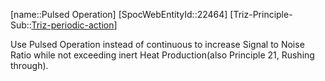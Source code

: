 ﻿---
type: TrizExample
aliases:
- Pulsed Operation
license: CC BY-SA 4.0
copyright: https://github.com/SpocWeb
IsDeleted: false
IsReadOnly: false
Confidential: public
tags: 
- Triz/Principle/Example
---
[name::Pulsed Operation]
[SpocWebEntityId::22464]
[Triz-Principle-Sub::[Triz-periodic-action](tech/Triz/Sub/Triz-periodic-action.md)]

Use Pulsed Operation instead of continuous to increase Signal to Noise Ratio while not exceeding inert Heat Production(also Principle 21, Rushing through).